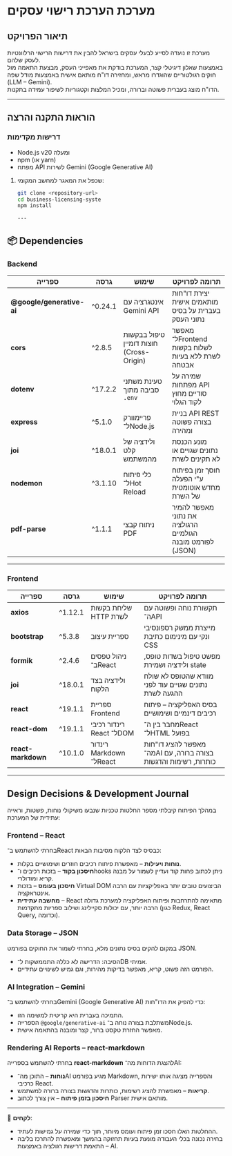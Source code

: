 # מערכת הערכת רישוי עסקים

## תיאור הפרויקט

מערכת זו נועדה לסייע לבעלי עסקים בישראל להבין את דרישות הרישוי הרלוונטיות לעסק שלהם.  
באמצעות שאלון דיגיטלי קצר, המערכת בודקת את מאפייני העסק, מבצעת התאמה מול חוקים רגולטוריים שהוגדרו מראש, ומחזירה דו"ח מותאם אישית באמצעות מודל שפה (LLM – Gemini).  
הדו"ח מוצג בעברית פשוטה וברורה, ומכיל המלצות וקטגוריות לשיפור עמידה בתקנות.

---

## הוראות התקנה והרצה

### דרישות מקדימות

- Node.js v20 ומעלה
- npm (או yarn)
- מפתח API לשירות Gemini (Google Generative AI)

1. שכפל את המאגר למחשב המקומי:

   ```bash
   git clone <repository-url>
   cd business-licensing-syste
   npm install

   ---
   ```

## 📦 Dependencies

### Backend

| ספרייה                    | גרסה    | שימוש                                    | תרומה לפרויקט                                              |
| ------------------------- | ------- | ---------------------------------------- | ---------------------------------------------------------- |
| **@google/generative-ai** | ^0.24.1 | אינטגרציה עם Gemini API                  | יצירת דו"חות מותאמים אישית בעברית על בסיס נתוני העסק       |
| **cors**                  | ^2.8.5  | טיפול בבקשות חוצות דומיין (Cross-Origin) | מאפשר ל־Frontend לשלוח בקשות לשרת ללא בעיות אבטחה          |
| **dotenv**                | ^17.2.2 | טעינת משתני סביבה מתוך `.env`            | שמירה על מפתחות API סודיים מחוץ לקוד הגלוי                 |
| **express**               | ^5.1.0  | פריימוורק ל־Node.js                      | בניית API REST בצורה פשוטה ומהירה                          |
| **joi**                   | ^18.0.1 | ולידציה של קלט מהמשתמש                   | מונע הכנסת נתונים שגויים או לא תקינים לשרת                 |
| **nodemon**               | ^3.1.10 | כלי פיתוח ל־Hot Reload                   | חוסך זמן בפיתוח ע"י הפעלה מחדש אוטומטית של השרת            |
| **pdf-parse**             | ^1.1.1  | ניתוח קבצי PDF                           | מאפשר להמיר את נתוני הרגולציה הגולמיים לפורמט מובנה (JSON) |

---

### Frontend

| ספרייה             | גרסה    | שימוש                    | תרומה לפרויקט                                                   |
| ------------------ | ------- | ------------------------ | --------------------------------------------------------------- |
| **axios**          | ^1.12.1 | שליחת בקשות HTTP לשרת    | תקשורת נוחה ופשוטה עם ה־API                                     |
| **bootstrap**      | ^5.3.8  | ספריית עיצוב             | מייצרת ממשק רספונסיבי ונקי עם מינימום כתיבת CSS                 |
| **formik**         | ^2.4.6  | ניהול טפסים ב־React      | מפשט טיפול בשדות טופס, ולידציה ושמירת state                     |
| **joi**            | ^18.0.1 | ולידציה בצד הלקוח        | מוודא שהטופס לא שולח נתונים שגויים עוד לפני ההגעה לשרת          |
| **react**          | ^19.1.1 | ספריית Frontend          | בסיס האפליקציה – פיתוח רכיבים דינמיים ושימושיים                 |
| **react-dom**      | ^19.1.1 | רינדור רכיבי React ל־DOM | מחבר בין ה־React ל־HTML בפועל                                   |
| **react-markdown** | ^10.1.0 | רינדור Markdown ל־React  | מאפשר להציג דו"חות מה־AI בצורה ברורה, עם כותרות, רשימות והדגשות |

---

## Design Decisions & Development Journal

במהלך הפיתוח קיבלתי מספר החלטות טכניות שנבעו משיקולי נוחות, פשטות, וראייה עתידית של המערכת:

### Frontend – React

בחרתי להשתמש ב־React כבסיס לצד הלקוח מסיבות הבאות:

- **נוחות ויעילות** – מאפשרת פיתוח רכיבים חוזרים ושימושיים בקלות.
- **חיסכון בקוד** – בזכות רכיבים ו־hooks ניתן לכתוב פחות קוד ועדיין לשמור על מבנה קריא ומודולרי.
- **חיסכון בעומס** – בזכות Virtual DOM הביצועים טובים יותר באפליקציות עם הרבה אינטראקציה.
- **מחשבה עתידית** – React מתאימה להתרחבות ופיתוח האפליקציה למערכת גדולה הרבה יותר, עם יכולות סקיילינג ושילוב ספריות מתקדמות (כגון Redux, React Query, וכדומה).

### Data Storage – JSON

במקום להקים בסיס נתונים מלא, בחרתי לשמור את החוקים בפורמט JSON.

- הסיבה: הדרישה לא כללה התממשקות ל־DB אמיתי.
- הפורמט הזה פשוט, קריא, מאפשר בדיקות מהירות, וגם גמיש לשינויים עתידיים.

### AI Integration – Gemini

בחרתי להשתמש ב־Gemini (Google Generative AI) כדי להפיק את הדו"חות:

- התמיכה בעברית היא קריטית למשימה הזו.
- הספרייה `@google/generative-ai` משתלבת בצורה נוחה ב־Node.js.
- מאפשר החזרת טקסט ברור, קצר ומובנה בהתאמה אישית.

### Rendering AI Reports – react-markdown

בחרתי להשתמש בספרייה **react-markdown** להצגת הדוחות מה־AI:

- **נוחות** – התוכן מה־AI מגיע בפורמט Markdown, והספרייה מציגה אותו ישירות כרכיבי React.
- **קריאות** – מאפשרת להציג רשימות, כותרות והדגשות בצורה ברורה למשתמש.
- **חיסכון בזמן פיתוח** – אין צורך לכתוב Parser מותאם אישית.

---

📓 **לקחים**:

- ההחלטות האלו חסכו זמן פיתוח ועומס מיותר, תוך כדי שמירה על גמישות לעתיד.
- בחירה נכונה בכלי העבודה מונעת בעיות תחזוקה בהמשך ומאפשרת להתרכז בליבה – התאמת דרישות רגולציה באמצעות AI.
